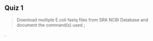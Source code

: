 ## Quiz 1

> Download multiple E.coli fastq files from SRA NCBI Database and document the command(s) used ;

. 
